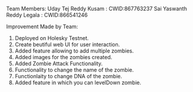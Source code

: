 Team Members:
Uday Tej Reddy Kusam : CWID:867763237
Sai Yaswanth Reddy Legala : CWID:866541246


Improvement Made by Team:
1. Deployed on Holesky Testnet.
2. Create beutiful web UI for user interaction.
3. Added feature allowing to add multiple zombies.
4. Added images for the zombies created.
5. Added Zombie Attack Functionality. 
6. Functionality to change the name of the zombie.
7. Functionlaity to change DNA of the zombie.
8. Added feature in which you can levelDown zombie.
